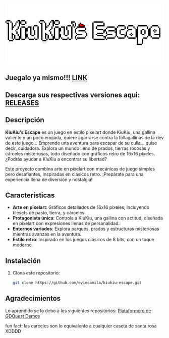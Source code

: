 <p align="center">
<img src="./assets/kiu/logo.png" style="image-rendering: pixelated; width: 600px;" />
</p>

## Juegalo ya mismo!!! [LINK](https://eviecamila.github.io/kiukiu-escape/)
## Descarga sus respectivas versiones aqui: [RELEASES](https://github.com/eviecamila/kiukiu-escape/releases/tag/beta)

## Descripción

**KiuKiu's Escape** es un juego en estilo pixelart donde KiuKiu, una gallina valiente y un poco enojada, quiere agarrarse contra la follagallinas de la dev de este juego... Emprende una aventura para escapar de su culia... quise decir, cuidadora. Explora un mundo lleno de prados, tierras rocosas y cárceles misteriosas, todo diseñado con gráficos retro de 16x16 píxeles. ¿Podrás ayudar a KiuKiu a encontrar su libertad?

Este proyecto combina arte en pixelart con mecánicas de juego simples pero desafiantes, inspiradas en clásicos retro. ¡Prepárate para una experiencia llena de diversión y nostalgia!

## Características

- **Arte en pixelart**: Gráficos detallados de 16x16 píxeles, incluyendo tilesets de pasto, tierra, y cárceles.
- **Protagonista única**: Controla a KiuKiu, una gallina con actitud, diseñada en pixelart con expresiones llenas de personalidad.
- **Entornos variados**: Explora parques, prados y estructuras misteriosas mientras avanzas en la aventura.
- **Estilo retro**: Inspirado en los juegos clásicos de 8 bits, con un toque moderno.

## Instalación

1. Clona este repositorio:
   ```bash
   git clone https://github.com/eviecamila/kiukiu-escape.git

## Agradecimientos

Lo aprendido se lo debo a los siguientes repositorios:
[Plataformero de GDQuest Demos](https://github.com/gdquest-demos/godot-3-beginner-2d-platformer)

fun fact: las carceles son lo equivalente a cualquier caseta de santa rosa XDDDD
